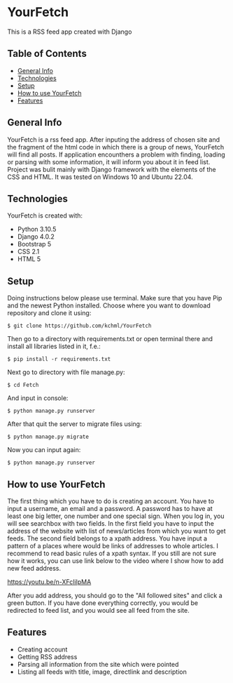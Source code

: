 # YourFetch
This is a RSS feed app created with Django

## Table of Contents
* [General Info](#general-info)
* [Technologies](#technologies)
* [Setup](#setup)
* [How to use YourFetch](#how-to-use-yourfetch)
* [Features](#features)

## General Info
YourFetch is a rss feed app. After inputing the address of chosen site and the fragment of the html code in which there is a group of news, YourFetch will find all posts. If application encounthers a problem with finding, loading or parsing with some information, it will inform you about it in feed list.
Project  was bulit mainly with Django framework with the elements of the CSS and HTML. It was tested on Windows 10 and Ubuntu 22.04.

## Technologies
YourFetch is created with:
* Python 3.10.5
* Django 4.0.2
* Bootstrap 5
* CSS 2.1
* HTML 5

## Setup
Doing instructions below please use terminal. Make sure that you have Pip and the newest Python installed. 
Choose where you want to download repository and clone it using:

```
$ git clone https://github.com/kchml/YourFetch
```

Then go to a directory with requirements.txt or open terminal there and install all libraries listed in it, f.e.:

```
$ pip install -r requirements.txt
```

Next go to directory with file manage.py:

```
$ cd Fetch
```

And input in console:

```
$ python manage.py runserver
```

After that quit the server to migrate files using:

```
$ python manage.py migrate
```

Now you can input again:

```
$ python manage.py runserver
```

## How to use YourFetch
The first thing which you have to do is creating an account. You have to input a username, an email and a password. A password has to have at least one big letter, one number and one special sign.
When you log in, you will see searchbox with two fields. In the first field you have to input the address of the website with list of news/articles from which you want to get feeds.
The second field belongs to a xpath address. You have input a pattern of a places where would be links of addresses to whole articles. I recommend to read basic rules of a xpath syntax. If you still are not sure how it works, you can use link below to the video where I show how to add new feed address.

https://youtu.be/n-XFcIilpMA

After you add address, you should go to the "All followed sites" and click a green button. If you have done everything correctly, you would be redirected to feed list, and you would see all feed from the site.


## Features
* Creating account
* Getting RSS address
* Parsing all information from the site which were pointed
* Listing all feeds with title, image, directlink and description
